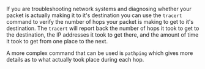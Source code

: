 If you are troubleshooting network systems and diagnosing whether your packet is actually making it to it's destination you can use the `tracert` command to verify the number of hops your packet is making to get to it's destination. The `tracert` will report back the number of hops it took to get to the destination, the IP addresses it took to get there, and the amount of time it took to get from one place to the next.

A more complex command that can be used is `pathping` which gives more details as to what actually took place during each hop.